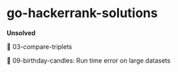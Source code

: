 # go-hackerrank-solutions

**Unsolved**

🚧 03-compare-triplets

🚧 09-birthday-candles: Run time error on large datasets